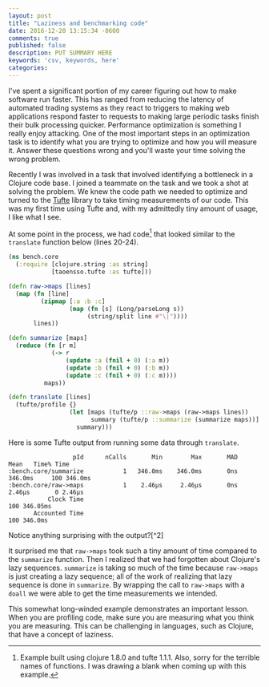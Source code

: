 ```yaml
---
layout: post
title: "Laziness and benchmarking code"
date: 2016-12-20 13:15:34 -0600
comments: true
published: false
description: PUT SUMMARY HERE 
keywords: 'csv, keywords, here'
categories: 
---
```


I've spent a significant portion of my career figuring out how to make software run faster. This has ranged from reducing the latency of automated trading systems as they react to triggers to making web applications respond faster to requests to making large periodic tasks finish their bulk processing quicker. Performance optimization is something I really enjoy attacking. One of the most important steps in an optimization task is to identify what you are trying to optimize and how you will measure it. Answer these questions wrong and you'll waste your time solving the wrong problem.

Recently I was involved in a task that involved identifying a bottleneck in a Clojure code base. I joined a teammate on the task and we took a shot at solving the problem. We knew the code path we needed to optimize and turned to the [Tufte](https://github.com/ptaoussanis/tufte) library to take timing measurements of our code. This was my first time using Tufte and, with my admittedly tiny amount of usage, I like what I see.

At some point in the process, we had code[^1] that looked similar to the `translate` function below (lines 20-24).

```clojure
(ns bench.core
  (:require [clojure.string :as string]
            [taoensso.tufte :as tufte]))

(defn raw->maps [lines]
  (map (fn [line]
         (zipmap [:a :b :c]
                 (map (fn [s] (Long/parseLong s))
                      (string/split line #"\|"))))
       lines))

(defn summarize [maps]
  (reduce (fn [r m]
            (-> r
                (update :a (fnil + 0) (:a m))
                (update :b (fnil + 0) (:b m))
                (update :c (fnil + 0) (:c m))))
          maps))

(defn translate [lines]
  (tufte/profile {}
                 (let [maps (tufte/p ::raw->maps (raw->maps lines))
                       summary (tufte/p ::summarize (summarize maps))]
                   summary)))
```

Here is some Tufte output from running some data through `translate`.

```
                  pId      nCalls       Min        Max       MAD      Mean   Time% Time
:bench.core/summarize           1   346.0ms    346.0ms       0ns   346.0ms     100 346.0ms
:bench.core/raw->maps           1    2.46μs     2.46μs       0ns    2.46μs       0 2.46μs
           Clock Time                                                          100 346.05ms
       Accounted Time                                                          100 346.0ms
```

Notice anything surprising with the output?[^2]

It surprised me that `raw->maps` took such a tiny amount of time compared to the `summarize` function. Then I realized that we had forgotten about Clojure's lazy sequences. `summarize` is taking so much of the time because `raw->maps` is just creating a lazy sequence; all of the work of realizing that lazy sequence is done in `summarize`. By wrapping the call to `raw->maps` with a `doall` we were able to get the time measurements we intended.

This somewhat long-winded example demonstrates an important lesson. When you are profiling code, make sure you are measuring what you think you are measuring. This can be challenging in languages, such as Clojure, that have a concept of laziness.

[^1]: Example built using clojure 1.8.0 and tufte 1.1.1. Also, sorry for the terrible names of functions. I was drawing a blank when coming up with this example.
